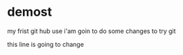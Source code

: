 # demost

my frist git hub use 
i'am goin to do some changes to try git

this line is going to change
